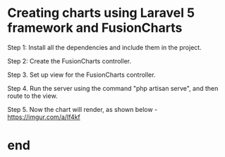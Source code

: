 # Creating charts using Laravel 5 framework and FusionCharts

Step 1: Install all the dependencies and include them in the project.

Step 2: Create the FusionCharts controller.

Step 3. Set up view for the FusionCharts controller.

Step 4. Run the server using the command "php artisan serve", and then route to the view.

Step 5. Now the chart will render, as shown below - 
https://imgur.com/a/If4kf

# end
